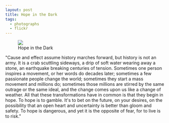 ```yaml
---
layout: post
title: Hope in the Dark
tags:
  - photographs
  - flickr
---
```


<figure>
  <a href="https://www.flickr.com/photos/inkdroid/54125115874/">
    <img class="img-fluid" src="https://live.staticflickr.com/65535/54125115874_69354cd0c8_c.jpg">
  </a>
  <figcaption>
    Hope in the Dark
  </figcaption>
</figure>

<p>&quot;Cause and effect assume history marches forward, but history is not an army. It is a crab scuttling sideways, a drip of soft water wearing away a stone, an earthquake breaking centuries of tension. Sometimes one person inspires a movement, or her words do decades later; sometimes a few passionate people change the world; sometimes they start a mass movement and millions do; sometimes those millions are stirred by the same outrage or the same ideal, and the change comes upon us like a change of weather. All that these transformations have in common is that they begin in hope. To hope is to gamble. It's to bet on the future, on your desires, on the possibility that an open heart and uncertainty is better than gloom and safety. To hope is dangerous, and yet it is the opposite of fear, for to live is to risk.&quot;</p>
